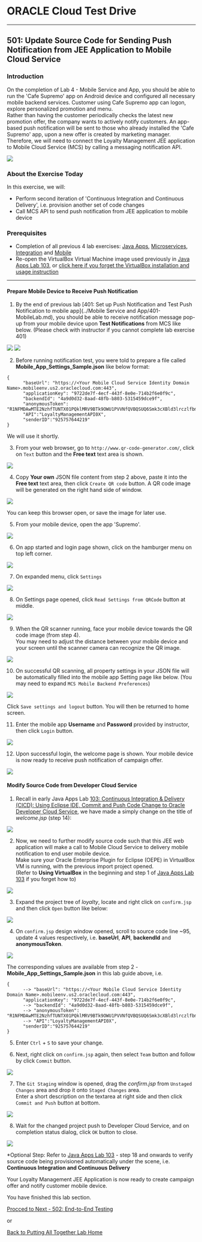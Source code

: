 # ORACLE Cloud Test Drive #
-----
## 501: Update Source Code for Sending Push Notification from JEE Application to Mobile Cloud Service ##

### Introduction ###
On the completion of Lab 4 - Mobile Service and App, you should be able to run the 'Cafe Supremo' app on Android device and configured all necessary mobile backend services. Customer using Cafe Supremo app can logon, explore personalized promotion and menu.  
Rather than having the customer periodically checks the latest new promotion offer, the company wants to actively notify customers. An app-based push notification will be sent to those who already installed the 'Cafe Supremo' app, upon a new offer is created by marketing manager. Therefore, we will need to connect the Loyalty Management JEE application to Mobile Cloud Service (MCS) by calling a messaging notification API.

![](images/501/final.scope.work.png)

### About the Exercise Today ###
In this exercise, we will:
- Perform second iteration of 'Continuous Integration and Continuous Delivery', i.e. provision another set of code changes
- Call MCS API to send push notification from JEE application to mobile device

### Prerequisites ###
+ Completion of all previous 4 lab exercises: [Java Apps](../Java%20Apps/README.md), [Microservices](../Microservices/README.md), [Integration](../Integrations/README.md) and [Mobile](Mobile%20Service%20and%20App/README.md)
+ Re-open the VirtualBox Virtual Machine image used previously in [Java Apps Lab 103](../Java%20Apps/103-JavaAppsLab.md), or [click here if you forget the VirtualBox installation and usage instruction](../Java%20Apps/virtualbox.md)

----

#### Prepare Mobile Device to Receive Push Notification ####

1. By the end of previous lab [401: Set up Push Notification and Test Push Notification to mobile app](../Mobile Service and App/401-MobileLab.md), you should be able to receive notification message pop-up from your mobile device upon **Test Notifications** from MCS like below. (Please check with instructor if you cannot complete lab exercise 401)

![](../common/images/mobile/401-MCS_Notification_Result.png)
![](../common/images/mobile/401-MobileApp_Notification_Result.png)

2. Before running notification test, you were told to prepare a file called **Mobile_App_Settings_Sample.json** like below format:    
```
{
      "baseUrl": "https://<Your Mobile Cloud Service Identity Domain Name>.mobileenv.us2.oraclecloud.com:443",
      "applicationKey": "9722de7f-4ecf-443f-8e0e-714b2f6e0f9c",
      "backendId": "4a9d0d32-8aad-48fb-b803-5315459dce9f",
      "anonymousToken": "R1NFMDAwMTE2NzhfTUNTX01PQklMRV9BTk9OWU1PVVNfQVBQSUQ6Smk3cXBld3lrczlfbmI=",
      "API":"LoyaltyManagementAPI0X",
      "senderID":"925757644219"
}
```
We will use it shortly.

3. From your web browser, go to `http://www.qr-code-generator.com/`, click on `Text` button and the **Free text** text area is shown.

![](images/501/01.qr.site.png)

4. Copy **Your own** JSON file content from step 2 above, paste it into the **Free text** text area, then click `Create QR code` button. A QR code image will be generated on the right hand side of window.

![](images/501/02.qr.result.png)

You can keep this browser open, or save the image for later use.

5. From your mobile device, open the app 'Supremo'.

![](images/501/03.mobile.app.png)

6. On app started and login page shown, click on the hamburger menu on top left corner.

![](images/501/04.mobile.menu.png)

7. On expanded menu, click `Settings`

![](images/501/05.mobile.settings.png)

8. On Settings page opened, click `Read Settings from QRCode` button at middle.

![](images/501/06.mobile.qr.png)

9. When the QR scanner running, face your mobile device towards the QR code image (from step 4).  
You may need to adjust the distance between your mobile device and your screen until the scanner camera can recognize the QR image.

![](images/501/07.mobile.cam.png)

10. On successful QR scanning, all property settings in your JSON file will be automatically filled into the mobile app Setting page like below. (You may need to expand `MCS Mobile Backend Preferences`)

![](images/501/08.mobile.qr.result.png)

Click `Save settings and logout` button. You will then be returned to home screen.

11. Enter the mobile app **Username** and **Password** provided by instructor, then click `Login` button.

![](images/501/09.mobile.login.png)

12. Upon successful login, the welcome page is shown. Your mobile device is now ready to receive push notification of campaign offer.

![](images/501/10.mobile.welcome.png)

#### Modify Source Code from Developer Cloud Service ####

1. Recall in early Java Apps Lab [103: Continuous Integration & Delivery (CICD): Using Eclipse IDE, Commit and Push Code Change to Oracle Developer Cloud Service](../Java%20Apps/103-JavaAppsLab.md), we have made a simply change on the title of *welcome.jsp* (step 14):

![](../Java%20Apps/images/103/23.png)

2. Now, we need to further modify source code such that this JEE web application will make a call to Mobile Cloud Service to delivery mobile notification to end user mobile device.  
Make sure your Oracle Enterprise Plugin for Eclipse (OEPE) in VirtualBox VM is running, with the previous import project opened.  
(Refer to **Using VirtualBox** in the beginning and step 1 of [Java Apps Lab 103](../Java%20Apps/103-JavaAppsLab.md) if you forget how to)

![](../Java%20Apps/images/103/09.png)

3. Expand the project tree of *loyalty*, locate and right click on `confirm.jsp` and then click `Open` button like below:

![](images/501/11.java.confirm.png)

4. On `confirm.jsp` design window opened, scroll to source code line ~95, update 4 values respectively, i.e. **baseUrl**, **API**, **backendId** and **anonymousToken**.

![](images/501/12.java.change.png)

The corresponding values are available from step 2 - **Mobile_App_Settings_Sample.json** in this lab guide above, i.e. 
```
{
      --> "baseUrl": "https://<Your Mobile Cloud Service Identity Domain Name>.mobileenv.us2.oraclecloud.com:443",
      "applicationKey": "9722de7f-4ecf-443f-8e0e-714b2f6e0f9c",
      --> "backendId": "4a9d0d32-8aad-48fb-b803-5315459dce9f",
      --> "anonymousToken": "R1NFMDAwMTE2NzhfTUNTX01PQklMRV9BTk9OWU1PVVNfQVBQSUQ6Smk3cXBld3lrczlfbmI=",
      --> "API":"LoyaltyManagementAPI0X",
      "senderID":"925757644219"
}
```
5. Enter `Ctrl` + `S` to save your change.

6. Next, right click on `confirm.jsp` again, then select `Team` button and follow by click `Commit` button.
 
![](images/501/13.java.commit.png)

7. The `Git Staging` window is opened, drag the *confirm.jsp* from `Unstaged Changes` area and drop it onto `Staged Changes` area.  
Enter a short description on the textarea at right side and then click `Commit and Push` button at bottom.

![](images/501/14.java.push.png)

8. Wait for the changed project push to Developer Cloud Service, and on completion status dialog, click `OK` button to close.

![](images/501/15.java.complete.png)

\*Optional Step: Refer to [Java Apps Lab 103](../Java%20Apps/103-JavaAppsLab.md) - step 18 and onwards to verify source code being provisioned automatically under the scene, i.e. **Continuous Integration and Continuous Delivery**

Your Loyalty Management JEE Application is now ready to create campaign offer and notify customer mobile device.

You have finished this lab section.

[Procced to Next - 502: End-to-End Testing](502-PuttingAllTogetherLab.md)

or

[Back to Putting All Together Lab Home](README.md)
